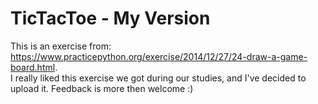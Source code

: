 # TicTacToe - My Version
This is an exercise from: https://www.practicepython.org/exercise/2014/12/27/24-draw-a-game-board.html. <br>
I really liked this exercise we got during our studies, and I've decided to upload it.
Feedback is more then welcome :)

